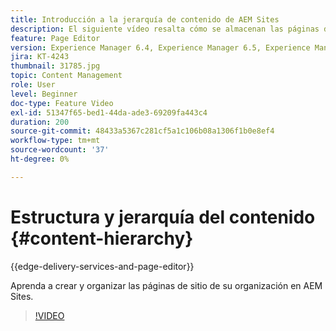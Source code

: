 ```yaml
---
title: Introducción a la jerarquía de contenido de AEM Sites
description: El siguiente vídeo resalta cómo se almacenan las páginas del sitio en AEM para su organización.
feature: Page Editor
version: Experience Manager 6.4, Experience Manager 6.5, Experience Manager as a Cloud Service
jira: KT-4243
thumbnail: 31785.jpg
topic: Content Management
role: User
level: Beginner
doc-type: Feature Video
exl-id: 51347f65-bed1-44da-ade3-69209fa443c4
duration: 200
source-git-commit: 48433a5367c281cf5a1c106b08a1306f1b0e8ef4
workflow-type: tm+mt
source-wordcount: '37'
ht-degree: 0%

---
```


# Estructura y jerarquía del contenido {#content-hierarchy}

{{edge-delivery-services-and-page-editor}}

Aprenda a crear y organizar las páginas de sitio de su organización en AEM Sites.

>[!VIDEO](https://video.tv.adobe.com/v/3410347?quality=12&learn=on&captions=spa)
